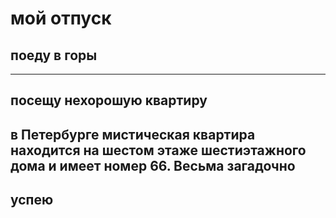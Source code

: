 # мой отпуск

## поеду в **горы**

---
## посещу нехорошую квартиру
в Петербурге мистическая квартира находится на шестом этаже **шестиэтажного** дома
и имеет номер **66**. Весьма загадочно
---
## успею
